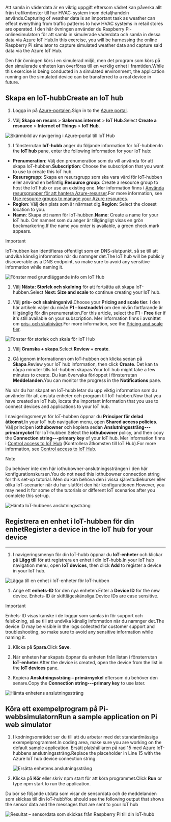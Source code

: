 <span data-ttu-id="0de14-101">Att samla in väderdata är en viktig uppgift eftersom vädret kan påverka allt från trafikmönster till hur HVAC-system inom detaljhandeln används.</span><span class="sxs-lookup"><span data-stu-id="0de14-101">Capturing of weather data is an important task as weather can effect everything from traffic patterns to how HVAC systems in retail stores are operated.</span></span> <span data-ttu-id="0de14-102">I den här övningen använder du Raspberry Pi-onlinesimulatorn för att samla in simulerade väderdata och samla in dessa data via Azure IoT Hub.</span><span class="sxs-lookup"><span data-stu-id="0de14-102">In this exercise, you will be harnessing the online Raspberry Pi simulator to capture simulated weather data and capture said data via the Azure IoT Hub.</span></span>

<span data-ttu-id="0de14-103">Den här övningen körs i en simulerad miljö, men det program som körs på den simulerade enheten kan överföras till en verklig enhet i framtiden.</span><span class="sxs-lookup"><span data-stu-id="0de14-103">While this exercise is being conducted in a simulated environment, the application running on the simulated device can be transferred to a real device in future.</span></span>

## <a name="create-an-iot-hub"></a><span data-ttu-id="0de14-104">Skapa en IoT-hubb</span><span class="sxs-lookup"><span data-stu-id="0de14-104">Create an IoT hub</span></span>

1. <span data-ttu-id="0de14-105">Logga in på [Azure-portalen](https://portal.azure.com/).</span><span class="sxs-lookup"><span data-stu-id="0de14-105">Sign in to the [Azure portal](https://portal.azure.com/).</span></span>

1. <span data-ttu-id="0de14-106">Välj **Skapa en resurs** \> **Sakernas internet** \> **IoT Hub**.</span><span class="sxs-lookup"><span data-stu-id="0de14-106">Select **Create a resource** \> **Internet of Things** \> **IoT Hub**.</span></span>

![Skärmbild av navigering i Azure-portal till IoT Hub](../media-draft/fa40d1bc51bc4490f657e3c1a8371b5b.png)

1. <span data-ttu-id="0de14-108">I fönsterrutan **IoT-hubb** anger du följande information för IoT-hubben:</span><span class="sxs-lookup"><span data-stu-id="0de14-108">In the **IoT hub** pane, enter the following information for your IoT hub:</span></span>

 - <span data-ttu-id="0de14-109">**Prenumeration**: Välj den prenumeration som du vill använda för att skapa IoT-hubben.</span><span class="sxs-lookup"><span data-stu-id="0de14-109">**Subscription**: Choose the subscription that you want to use to create this IoT hub.</span></span>
 - <span data-ttu-id="0de14-110">**Resursgrupp**: Skapa en resursgrupp som ska vara värd för IoT-hubben eller använd en befintlig.</span><span class="sxs-lookup"><span data-stu-id="0de14-110">**Resource group**: Create a resource group to host the IoT hub or use an existing one.</span></span> <span data-ttu-id="0de14-111">Mer information finns i [Använda resursgrupper för att hantera Azure-resurser](https://docs.microsoft.com/azure/azure-resource-manager/resource-group-portal).</span><span class="sxs-lookup"><span data-stu-id="0de14-111">For more information, see [Use resource groups to manage your Azure resources](https://docs.microsoft.com/azure/azure-resource-manager/resource-group-portal).</span></span>
 - <span data-ttu-id="0de14-112">**Region**: Välj den plats som är närmast dig.</span><span class="sxs-lookup"><span data-stu-id="0de14-112">**Region**: Select the closest location to you.</span></span>
 - <span data-ttu-id="0de14-113">**Namn**: Skapa ett namn för IoT-hubben.</span><span class="sxs-lookup"><span data-stu-id="0de14-113">**Name**: Create a name for your IoT hub.</span></span> <span data-ttu-id="0de14-114">Om namnet som du anger är tillgängligt visas en grön bockmarkering.</span><span class="sxs-lookup"><span data-stu-id="0de14-114">If the name you enter is available, a green check mark appears.</span></span>

> [!IMPORTANT]
> <span data-ttu-id="0de14-115">IoT-hubben kan identifieras offentligt som en DNS-slutpunkt, så se till att undvika känslig information när du namnger det.</span><span class="sxs-lookup"><span data-stu-id="0de14-115">The IoT hub will be publicly discoverable as a DNS endpoint, so make sure to avoid any sensitive information while naming it.</span></span>

   ![Fönster med grundläggande info om IoT Hub](./../media-draft/dbb7319388673b8ee0e0b407536156c0.png)

1.  <span data-ttu-id="0de14-117">Välj **Nästa: Storlek och skalning** för att fortsätta att skapa IoT-hubben.</span><span class="sxs-lookup"><span data-stu-id="0de14-117">Select **Next: Size and scale** to continue creating your IoT hub.</span></span>

1.  <span data-ttu-id="0de14-118">Välj **pris- och skalningsnivå**.</span><span class="sxs-lookup"><span data-stu-id="0de14-118">Choose your **Pricing and scale tier**.</span></span> <span data-ttu-id="0de14-119">I den här artikeln väljer du nivån **F1 – kostnadsfri** om den nivån fortfarande är tillgänglig för din prenumeration.</span><span class="sxs-lookup"><span data-stu-id="0de14-119">For this article, select the **F1 - Free** tier if it's still available on your subscription.</span></span> <span data-ttu-id="0de14-120">Mer information finns i avsnittet om [pris- och skalnivåer](https://azure.microsoft.com/pricing/details/iot-hub/).</span><span class="sxs-lookup"><span data-stu-id="0de14-120">For more information, see the [Pricing and scale tier](https://azure.microsoft.com/pricing/details/iot-hub/).</span></span>

   ![Fönster för storlek och skala för IoT Hub](../media-draft/b506eb3293fa4aa9d4785ad498fc476c.png)

1.  <span data-ttu-id="0de14-122">Välj **Granska + skapa**.</span><span class="sxs-lookup"><span data-stu-id="0de14-122">Select **Review + create**.</span></span>

1.  <span data-ttu-id="0de14-123">Gå igenom informationen om IoT-hubben och klicka sedan på **Skapa**.</span><span class="sxs-lookup"><span data-stu-id="0de14-123">Review your IoT hub information, then click **Create**.</span></span> <span data-ttu-id="0de14-124">Det kan ta några minuter tills IoT-hubben skapas.</span><span class="sxs-lookup"><span data-stu-id="0de14-124">Your IoT hub might take a few minutes to create.</span></span> <span data-ttu-id="0de14-125">Du kan övervaka förloppet i fönsterrutan **Meddelanden**.</span><span class="sxs-lookup"><span data-stu-id="0de14-125">You can monitor the progress in the **Notifications** pane.</span></span>

<span data-ttu-id="0de14-126">Nu när du har skapat en IoT-hubb letar du upp viktig information som du använder för att ansluta enheter och program till IoT-hubben.</span><span class="sxs-lookup"><span data-stu-id="0de14-126">Now that you have created an IoT hub, locate the important information that you use to connect devices and applications to your IoT hub.</span></span>

<span data-ttu-id="0de14-127">I navigeringsmenyn för IoT-hubben öppnar du **Principer för delad åtkomst**.</span><span class="sxs-lookup"><span data-stu-id="0de14-127">In your IoT hub navigation menu, open **Shared access policies**.</span></span> <span data-ttu-id="0de14-128">Välj principen **iothubowner** och kopiera sedan **Anslutningssträng---primärnyckel** för IoT-hubben.</span><span class="sxs-lookup"><span data-stu-id="0de14-128">Select the **iothubowner** policy, and then copy the **Connection string---primary key** of your IoT hub.</span></span> <span data-ttu-id="0de14-129">Mer information finns i [Control access to IoT Hub](https://docs.microsoft.com/azure/iot-hub/iot-hub-devguide-security) (Kontrollera åtkomsten till IoT Hub).</span><span class="sxs-lookup"><span data-stu-id="0de14-129">For more information, see [Control access to IoT Hub](https://docs.microsoft.com/azure/iot-hub/iot-hub-devguide-security).</span></span>

> [!NOTE]
> <span data-ttu-id="0de14-130">Du behöver inte den här iothubowner-anslutningssträngen i den här konfigurationskursen.</span><span class="sxs-lookup"><span data-stu-id="0de14-130">You do not need this iothubowner connection string for this set-up tutorial.</span></span> <span data-ttu-id="0de14-131">Men du kan behöva den i vissa självstudiekurser eller olika IoT-scenarier när du har slutfört den här konfigurationen.</span><span class="sxs-lookup"><span data-stu-id="0de14-131">However, you may need it for some of the tutorials or different IoT scenarios after you complete this set-up.</span></span>

![Hämta IoT-hubbens anslutningssträng](../media-draft/a4b41e6ea46ccbef653c411a9829610c.png)

## <a name="register-a-device-in-the-iot-hub-for-your-device"></a><span data-ttu-id="0de14-133">Registrera en enhet i IoT-hubben för din enhet</span><span class="sxs-lookup"><span data-stu-id="0de14-133">Register a device in the IoT hub for your device</span></span>
------------------------------------------------

1.  <span data-ttu-id="0de14-134">I navigeringsmenyn för din IoT-hubb öppnar du **IoT-enheter** och klickar på **Lägg till** för att registrera en enhet i din IoT-hubb.</span><span class="sxs-lookup"><span data-stu-id="0de14-134">In your IoT hub navigation menu, open **IoT devices**, then click **Add** to register a device in your IoT hub.</span></span>

   ![Lägga till en enhet i IoT-enheter för IoT-hubben](../media-draft/ee5f177abcf06b86dd007fce3b8448ad.png)

1.  <span data-ttu-id="0de14-136">Ange ett **enhets-ID** för den nya enheten.</span><span class="sxs-lookup"><span data-stu-id="0de14-136">Enter a **Device ID** for the new device.</span></span> <span data-ttu-id="0de14-137">Enhets-ID är skiftlägeskänsliga.</span><span class="sxs-lookup"><span data-stu-id="0de14-137">Device IDs are case sensitive.</span></span>

> [!IMPORTANT]
> <span data-ttu-id="0de14-138">Enhets-ID visas kanske i de loggar som samlas in för support och felsökning, så se till att undvika känslig information när du namnger det.</span><span class="sxs-lookup"><span data-stu-id="0de14-138">The device ID may be visible in the logs collected for customer support and troubleshooting, so make sure to avoid any sensitive information while naming it.</span></span>

1.  <span data-ttu-id="0de14-139">Klicka på **Spara**.</span><span class="sxs-lookup"><span data-stu-id="0de14-139">Click **Save**.</span></span>

1.  <span data-ttu-id="0de14-140">När enheten har skapats öppnar du enheten från listan i fönsterrutan **IoT-enheter**.</span><span class="sxs-lookup"><span data-stu-id="0de14-140">After the device is created, open the device from the list in the **IoT devices** pane.</span></span>

1.  <span data-ttu-id="0de14-141">Kopiera **Anslutningssträng – primärnyckel** eftersom du behöver den senare.</span><span class="sxs-lookup"><span data-stu-id="0de14-141">Copy the **Connection string---primary key** to use later.</span></span>

   ![Hämta enhetens anslutningssträng](../media-draft/fba4413dcb652be92a6ab0f6bb638561.png)

## <a name="run-a-sample-application-on-pi-web-simulator"></a><span data-ttu-id="0de14-143">Köra ett exempelprogram på Pi-webbsimulatorn</span><span class="sxs-lookup"><span data-stu-id="0de14-143">Run a sample application on Pi web simulator</span></span>

1. <span data-ttu-id="0de14-144">I kodningsområdet ser du till att du arbetar med det standardmässiga exempelprogrammet.</span><span class="sxs-lookup"><span data-stu-id="0de14-144">In coding area, make sure you are working on the default sample application.</span></span> <span data-ttu-id="0de14-145">Ersätt platshållaren på rad 15 med Azure IoT-hubbens anslutningssträng.</span><span class="sxs-lookup"><span data-stu-id="0de14-145">Replace the placeholder in Line 15 with the Azure IoT hub device connection string.</span></span>

    ![Ersätta enhetens anslutningssträng](../media-draft/92ea2c31d42f5b939fb5512e7220e957.png)

2.  <span data-ttu-id="0de14-147">Klicka på **Kör** eller skriv npm start för att köra programmet.</span><span class="sxs-lookup"><span data-stu-id="0de14-147">Click **Run** or type npm start to run the application.</span></span>

<span data-ttu-id="0de14-148">Du bör se följande utdata som visar de sensordata och de meddelanden som skickas till din IoT-hubb</span><span class="sxs-lookup"><span data-stu-id="0de14-148">You should see the following output that shows the sensor data and the messages that are sent to your IoT hub</span></span>

   ![Resultat – sensordata som skickas från Raspberry Pi till din IoT-hubb](../media-draft/96b28d30e317b04347abb0d613738117.png)

<!--Reference links
https://docs.microsoft.com/azure/iot-hub/iot-hub-raspberry-pi-web-simulator-get-started-->

